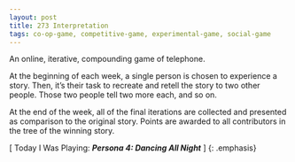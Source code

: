 ```yaml
---
layout: post
title: 273 Interpretation
tags: co-op-game, competitive-game, experimental-game, social-game
---
```

An online, iterative, compounding game of telephone.

At the beginning of each week, a single person is chosen to experience a story.  Then, it’s their task to recreate and retell the story to two other people.  Those two people tell two more each, and so on.

At the end of the week, all of the final iterations are collected and presented as comparison to the original story.  Points are awarded to all contributors in the tree of the winning story.

[ Today I Was Playing: ***Persona 4: Dancing All Night*** ]
{: .emphasis}

